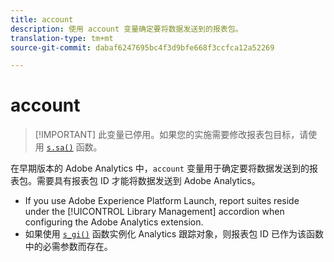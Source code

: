 ```yaml
---
title: account
description: 使用 account 变量确定要将数据发送到的报表包。
translation-type: tm+mt
source-git-commit: dabaf6247695bc4f3d9bfe668f3ccfca12a52269

---
```



# account

>[!IMPORTANT] 此变量已停用。如果您的实施需要修改报表包目标，请使用 [`s.sa()`](../functions/sa-method.md) 函数。

在早期版本的 Adobe Analytics 中，`account` 变量用于确定要将数据发送到的报表包。需要具有报表包 ID 才能将数据发送到 Adobe Analytics。

* If you use Adobe Experience Platform Launch, report suites reside under the [!UICONTROL Library Management] accordion when configuring the Adobe Analytics extension.
* 如果使用 [`s_gi()`](../functions/s-gi.md) 函数实例化 Analytics 跟踪对象，则报表包 ID 已作为该函数中的必需参数而存在。
